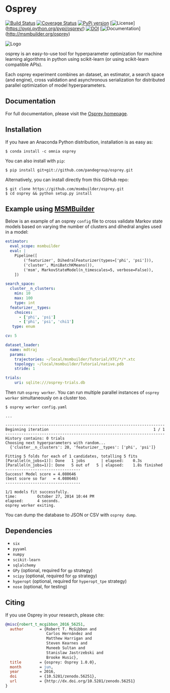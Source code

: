 Osprey
======
[![Build Status](https://travis-ci.org/msmbuilder/osprey.svg?branch=master)](https://travis-ci.org/msmbuilder/osprey)
[![Coverage Status](https://coveralls.io/repos/github/msmbuilder/osprey/badge.svg?branch=master)](https://coveralls.io/github/msmbuilder/osprey?branch=master)
[![PyPi version](https://badge.fury.io/py/osprey.svg)](https://pypi.python.org/pypi/osprey/)
[![License](https://img.shields.io/badge/license-ASLv2.0-red.svg?style=flat)]  (https://pypi.python.org/pypi/osprey/)
[![DOI](https://zenodo.org/badge/9890/msmbuilder/osprey.svg)](https://zenodo.org/badge/latestdoi/9890/msmbuilder/osprey)
[![Documentation](https://img.shields.io/badge/docs-latest-blue.svg?style=flat)] (http://msmbuilder.org/osprey)

![Logo](http://msmbuilder.org/osprey/development/_static/osprey.svg)

osprey is an easy-to-use tool for hyperparameter optimization for machine
learning algorithms in python using scikit-learn (or using scikit-learn
compatible APIs).

Each osprey experiment combines an dataset, an estimator, a search space
(and engine), cross validation and asynchronous serialization for distributed
parallel optimization of model hyperparameters.

Documentation
------------
For full documentation, please visit the [Osprey homepage](http://msmbuilder.org/osprey/development).

Installation
------------

If you have an Anaconda Python distribution, installation is as easy as:
```
$ conda install -c omnia osprey
```

You can also install with `pip`:
```
$ pip install git+git://github.com/pandegroup/osprey.git
```

Alternatively, you can install directly from this GitHub repo:
```
$ git clone https://github.com/msmbuilder/osprey.git
$ cd osprey && python setup.py install
```


Example using [MSMBuilder](https://github.com/msmbuilder/msmbuilder)
-------------------------------------------------------------
Below is an example of an osprey `config` file to cross validate Markov state
models based on varying the number of clusters and dihedral angles used in a
model:
```yaml
estimator:
  eval_scope: msmbuilder
  eval: |
    Pipeline([
        ('featurizer', DihedralFeaturizer(types=['phi', 'psi'])),
        ('cluster', MiniBatchKMeans()),
        ('msm', MarkovStateModel(n_timescales=5, verbose=False)),
    ])

search_space:
  cluster__n_clusters:
    min: 10
    max: 100
    type: int
  featurizer__types:
    choices:
      - ['phi', 'psi']
      - ['phi', 'psi', 'chi1']
   type: enum

cv: 5

dataset_loader:
  name: mdtraj
  params:
    trajectories: ~/local/msmbuilder/Tutorial/XTC/*/*.xtc
    topology: ~/local/msmbuilder/Tutorial/native.pdb
    stride: 1

trials:
    uri: sqlite:///osprey-trials.db
```

Then run `osprey worker`. You can run multiple parallel instances
of `osprey worker` simultaneously on a cluster too.

```
$ osprey worker config.yaml

...

----------------------------------------------------------------------
Beginning iteration                                              1 / 1
----------------------------------------------------------------------
History contains: 0 trials
Choosing next hyperparameters with random...
  {'cluster__n_clusters': 20, 'featurizer__types': ['phi', 'psi']}

Fitting 5 folds for each of 1 candidates, totalling 5 fits
[Parallel(n_jobs=1)]: Done   1 jobs       | elapsed:    0.3s
[Parallel(n_jobs=1)]: Done   5 out of   5 | elapsed:    1.8s finished
---------------------------------
Success! Model score = 4.080646
(best score so far   = 4.080646)
---------------------------------

1/1 models fit successfully.
time:         October 27, 2014 10:44 PM
elapsed:      4 seconds.
osprey worker exiting.
```
You can dump the database to JSON or CSV with `osprey dump`.


Dependencies
------------
- `six`
- `pyyaml`
- `numpy`
- `scikit-learn`
- `sqlalchemy`
- `GPy` (optional, required for `gp` strategy)
- `scipy` (optional, required for `gp` strategy)
- `hyperopt` (optional, required for `hyperopt_tpe` strategy)
- `nose` (optional, for testing)

Citing
------

If you use Osprey in your research, please cite:

```bibtex
@misc{robert_t_mcgibbon_2016_56251,
  author       = {Robert T. McGibbon and
                  Carlos Hernández and
                  Matthew Harrigan and
                  Steven Kearnes and
                  Muneeb Sultan and
                  Stanislaw Jastrzebski and
                  Brooke Husic},
  title        = {osprey: Osprey 1.0.0},
  month        = jun,
  year         = 2016,
  doi          = {10.5281/zenodo.56251},
  url          = {http://dx.doi.org/10.5281/zenodo.56251}
}
```
